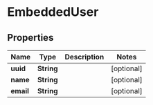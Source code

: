 # EmbeddedUser

## Properties
Name | Type | Description | Notes
------------ | ------------- | ------------- | -------------
**uuid** | **String** |  |  [optional]
**name** | **String** |  |  [optional]
**email** | **String** |  |  [optional]
